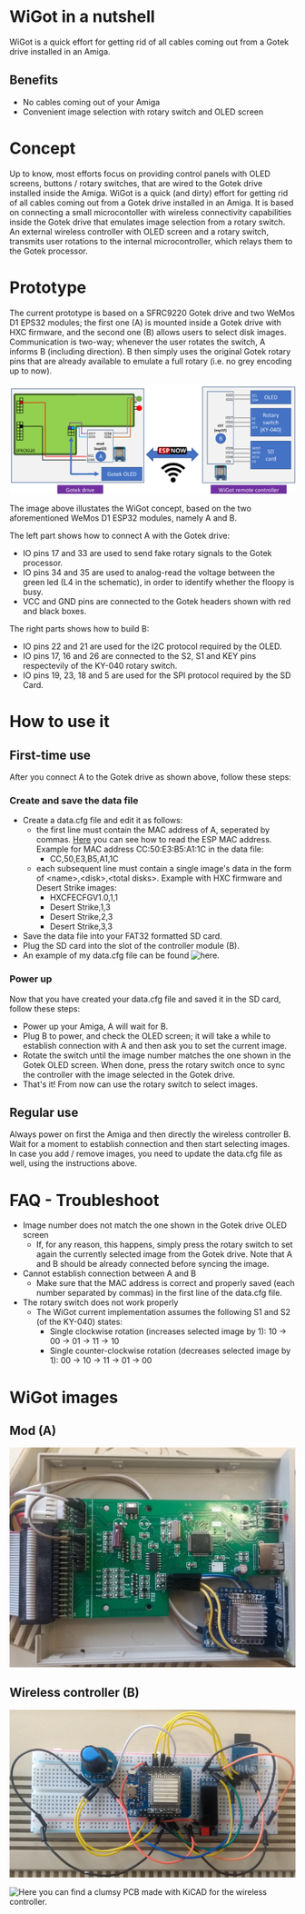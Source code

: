 # WiGot in a nutshell
WiGot is a quick effort for getting rid of all cables coming out from a Gotek drive installed in an Amiga. 
## Benefits
* No cables coming out of your Amiga
* Convenient image selection with rotary switch and OLED screen
 
 # Concept 
Up to know, most efforts focus on providing control panels with OLED screens, buttons / rotary switches, that are wired to the Gotek drive installed inside the Amiga. WiGot is a quick (and dirty) effort for getting rid of all cables coming out from a Gotek drive installed in an Amiga. It is based on connecting a small microcontoller with wireless connectivity capabilities inside the Gotek drive that emulates image selection from a rotary switch. An external wireless controller with OLED screen and a rotary switch, transmits user rotations to the internal microcontroller, which relays them to the Gotek processor.  
 
 # Prototype
 The current prototype is based on a SFRC9220 Gotek drive and two WeMos D1 EPS32 modules; the first one (A) is mounted inside a Gotek drive with HXC firmware, and the second one (B) allows users to select disk images. Communication is two-way; whenever the user rotates the switch, A informs B (including direction). B then simply uses the original Gotek rotary pins that are already available to emulate a full rotary (i.e. no grey encoding up to now).
 
![Concept](/images/concept.png)

The image above illustates the WiGot concept, based on the two aforementioned WeMos D1 ESP32 modules, namely A and B. 

The left part shows how to connect A with the Gotek drive: 

* IO pins 17 and 33 are used to send fake rotary signals to the Gotek processor. 
* IO pins 34 and 35 are used to analog-read the voltage between the green led (L4 in the schematic), in order to identify whether the floopy is busy.
* VCC and GND pins are connected to the Gotek headers shown with red and black boxes.

The right parts shows how to build B:
* IO pins 22 and 21 are used for the I2C protocol required by the OLED.
* IO pins 17, 16 and 26 are connected to the S2, S1 and KEY pins respectevily of the KY-040 rotary switch.
* IO pins 19, 23, 18 and 5 are used for the SPI protocol required by the SD Card.

# How to use it
## First-time use
After you connect A to the Gotek drive as shown above, follow these steps:
### Create and save the data file
* Create a data.cfg file and edit it as follows:
    * the first line must contain the MAC address of A, seperated by commas. [Here](https://randomnerdtutorials.com/get-change-esp32-esp8266-mac-address-arduino/) you can see how to read the ESP MAC address. Example for MAC address CC:50:E3:B5:A1:1C in the data file:
        * CC,50,E3,B5,A1,1C 
    * each subsequent line must contain a single image's data in the form of &lt;name&gt;,&lt;disk&gt;,&lt;total disks&gt;. Example with HXC firmware and Desert Strike images: 
        * HXCFECFGV1.0,1,1
        * Desert Strike,1,3
        * Desert Strike,2,3
        * Desert Strike,3,3
* Save the data file into your FAT32 formatted SD card.
* Plug the SD card into the slot of the controller module (B).
* An example of my data.cfg file can be found ![here](/gotek_ctrl/data/data.cfg).
### Power up
Now that you have created your data.cfg file and saved it in the SD card, follow these steps:
* Power up your Amiga, A will wait for B.
* Plug B to power, and check the OLED screen; it will take a while to establish connection with A and then ask you to set the current image.
* Rotate the switch until the image number matches the one shown in the Gotek OLED screen. When done, press the rotary switch once to sync the controller with the image selected in the Gotek drive.
* That's it! From now can use the rotary switch to select images.
## Regular use
Always power on first the Amiga and then directly the wireless controller B. Wait for a moment to establish connection and then start selecting images. In case you add / remove images, you need to update the data.cfg file as well, using the instructions above.

# FAQ - Troubleshoot
* Image number does not match the one shown in the Gotek drive OLED screen
  * If, for any reason, this happens, simply press the rotary switch to set again the currently selected image from the Gotek drive. Note that A and B should be already connected before syncing the image.
* Cannot establish connection between A and B
  * Make sure that the MAC address is correct and properly saved (each number separated by commas) in the first line of the data.cfg file.
* The rotary switch does not work properly
  * The WiGot current implementation assumes the following S1 and S2 (of the KY-040) states:
    * Single clockwise rotation (increases selected image by 1): 10 → 00 → 01 → 11 → 10
    * Single counter-clockwise rotation (decreases selected image by 1): 00 → 10 → 11 → 01 → 00  
 
# WiGot images

## Mod (A)

![Gotek mod](/images/gotek_mod.jpg)

## Wireless controller (B)

![Wireless controller](/images/wireless_controller.jpg)

![Here](/gotek_ctrl/pcb) you can find a clumsy PCB made with KiCAD for the wireless controller.


